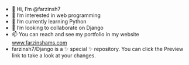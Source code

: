 - 👋 Hi, I’m @farzinsh7
- 👀 I’m interested in web programming
- 🌱 I’m currently learning Python
- 💞️ I’m looking to collaborate on Django
- 📫 You can reach and see my portfolio in my website www.farzinshams.com
- farzinsh7/Django is a ✨ special ✨ repository. You can click the Preview link to take a look at your changes.
